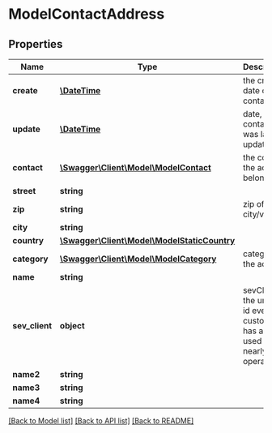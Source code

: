 # ModelContactAddress

## Properties
Name | Type | Description | Notes
------------ | ------------- | ------------- | -------------
**create** | [**\DateTime**](\DateTime.md) | the creation date of the contact | [optional] 
**update** | [**\DateTime**](\DateTime.md) | date, the contact was last updated | [optional] 
**contact** | [**\Swagger\Client\Model\ModelContact**](ModelContact.md) | the contact the address belongs to | [optional] 
**street** | **string** |  | [optional] 
**zip** | **string** | zip of the city/village | [optional] 
**city** | **string** |  | [optional] 
**country** | [**\Swagger\Client\Model\ModelStaticCountry**](ModelStaticCountry.md) |  | [optional] 
**category** | [**\Swagger\Client\Model\ModelCategory**](ModelCategory.md) | category of the address | [optional] 
**name** | **string** |  | [optional] 
**sev_client** | **object** | sevClient is the unique id every customer has and is used in nearly all operations | [optional] 
**name2** | **string** |  | [optional] 
**name3** | **string** |  | [optional] 
**name4** | **string** |  | [optional] 

[[Back to Model list]](../README.md#documentation-for-models) [[Back to API list]](../README.md#documentation-for-api-endpoints) [[Back to README]](../README.md)


